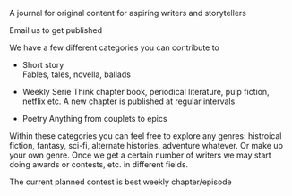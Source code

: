 A journal for original content for aspiring writers and storytellers

Email us to get published

We have a few different categories you can contribute to

- Short story  
Fables, tales, novella, ballads

- Weekly Serie 
Think chapter book, periodical literature, pulp fiction, netflix etc. A new chapter is published at regular intervals.

- Poetry
Anything from couplets to epics


Within these categories you can feel free to explore any genres: histroical fiction, fantasy, sci-fi, alternate histories, adventure whatever. Or make up your own genre. Once we get a certain number of writers we may start doing awards or contests, etc. in different fields.

The current planned contest is best weekly chapter/episode

